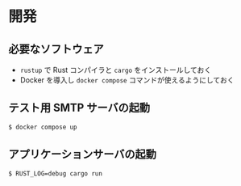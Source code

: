 # 開発

## 必要なソフトウェア

- `rustup` で Rust コンパイラと `cargo` をインストールしておく
- Docker を導入し `docker compose` コマンドが使えるようにしておく

## テスト用 SMTP サーバの起動

```bash
$ docker compose up
```

## アプリケーションサーバの起動

```bash
$ RUST_LOG=debug cargo run
```
